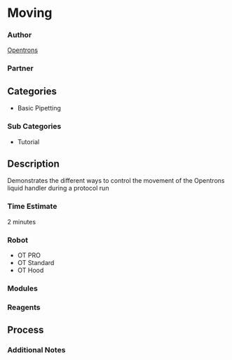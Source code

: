 # Moving

### Author
[Opentrons](opentrons.com)

### Partner

## Categories
* Basic Pipetting

### Sub Categories
* Tutorial

## Description
Demonstrates the different ways to control the movement of the Opentrons liquid handler during a protocol run

### Time Estimate
2 minutes

### Robot
* OT PRO 
* OT Standard
* OT Hood

### Modules

### Reagents

## Process

### Additional Notes